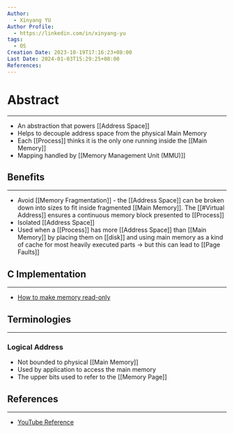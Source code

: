 ```yaml
---
Author:
  - Xinyang YU
Author Profile:
  - https://linkedin.com/in/xinyang-yu
tags:
  - OS
Creation Date: 2023-10-19T17:16:23+08:00
Last Date: 2024-01-03T15:29:25+08:00
References: 
---
```

# Abstract
---
- An abstraction that powers [[Address Space]]
- Helps to decouple address space from the physical Main Memory
- Each [[Process]] thinks it is the only one running inside the [[Main Memory]]
- Mapping handled by [[Memory Management Unit (MMU)]]


## Benefits
---
- Avoid [[Memory Fragmentation]] - the [[Address Space]] can be broken down into sizes to fit inside fragmented [[Main Memory]]. The [[#Virtual Address]] ensures a continuous memory block presented to [[Process]]
- Isolated [[Address Space]] 
- Used when a [[Process]] has more [[Address Space]] than [[Main Memory]] by placing them on [[disk]] and using main memory as a kind of cache for most heavily executed parts -> but this can lead to [[Page Faults]]


## C Implementation
---
- [How to make memory read-only](https://youtu.be/AYSISa95oJE?si=3FJPQoTuLC5MHei8)

## Terminologies
---
### Logical Address
- Not bounded to physical [[Main Memory]]
- Used by application to access the main memory
- The upper bits used to refer to the [[Memory Page]]


## References
---
- [YouTube Reference](https://youtu.be/2quKyPnUShQ?si=1jc9zDESuSoje2XC)